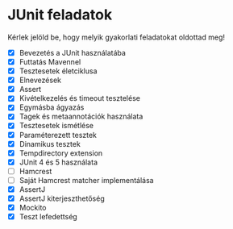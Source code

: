 # JUnit feladatok

Kérlek jelöld be, hogy melyik gyakorlati feladatokat oldottad meg!

* [x] Bevezetés a JUnit használatába
* [x] Futtatás Mavennel
* [x] Tesztesetek életciklusa
* [x] Elnevezések
* [x] Assert
* [x] Kivételkezelés és timeout tesztelése
* [x] Egymásba ágyazás
* [x] Tagek és metaannotációk használata
* [x] Tesztesetek ismétlése
* [x] Paraméterezett tesztek
* [x] Dinamikus tesztek
* [x] Tempdirectory extension
* [x] JUnit 4 és 5 használata
* [ ] Hamcrest
* [ ] Saját Hamcrest matcher implementálása
* [x] AssertJ
* [x] AssertJ kiterjeszthetőség
* [x] Mockito
* [x] Teszt lefedettség
